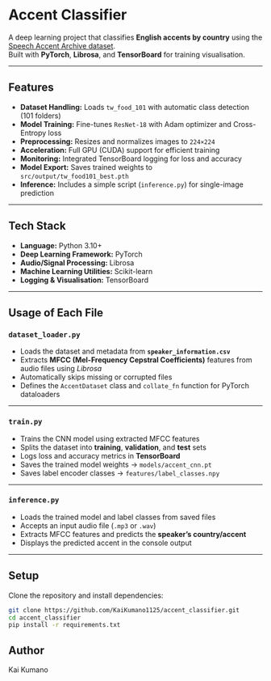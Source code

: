 # Accent Classifier

A deep learning project that classifies **English accents by country** using the [Speech Accent Archive dataset](https://www.kaggle.com/datasets/rtatman/speech-accent-archive).  
Built with **PyTorch**, **Librosa**, and **TensorBoard** for training visualisation.

---

##  Features
- **Dataset Handling:** Loads `tw_food_101` with automatic class detection (101 folders)
- **Model Training:** Fine-tunes `ResNet-18` with Adam optimizer and Cross-Entropy loss
- **Preprocessing:** Resizes and normalizes images to `224×224`
- **Acceleration:** Full GPU (CUDA) support for efficient training
- **Monitoring:** Integrated TensorBoard logging for loss and accuracy
- **Model Export:** Saves trained weights to `src/output/tw_food101_best.pth`
- **Inference:** Includes a simple script (`inference.py`) for single-image prediction


---

## Tech Stack

- **Language:** Python 3.10+
- **Deep Learning Framework:** PyTorch
- **Audio/Signal Processing:** Librosa
- **Machine Learning Utilities:** Scikit-learn
- **Logging & Visualisation:** TensorBoard


---
##  Usage of Each File

###  `dataset_loader.py`
- Loads the dataset and metadata from **`speaker_information.csv`**
- Extracts **MFCC (Mel-Frequency Cepstral Coefficients)** features from audio files using *Librosa*
- Automatically skips missing or corrupted files
- Defines the `AccentDataset` class and `collate_fn` function for PyTorch dataloaders

---

###  `train.py`
- Trains the CNN model using extracted MFCC features
- Splits the dataset into **training**, **validation**, and **test** sets
- Logs loss and accuracy metrics in **TensorBoard**
- Saves the trained model weights → `models/accent_cnn.pt`
- Saves label encoder classes → `features/label_classes.npy`

---

###  `inference.py`
- Loads the trained model and label classes from saved files
- Accepts an input audio file (`.mp3` or `.wav`)
- Extracts MFCC features and predicts the **speaker’s country/accent**
- Displays the predicted accent in the console output
---

## Setup
Clone the repository and install dependencies:
```bash
git clone https://github.com/KaiKumano1125/accent_classifier.git
cd accent_classifier
pip install -r requirements.txt
```

## Author
Kai Kumano 

